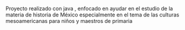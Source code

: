 Proyecto realizado con java , enfocado en ayudar en el estudio de la materia de historia de México especialmente en el tema de las culturas mesoamericanas para niños y maestros de primaria
